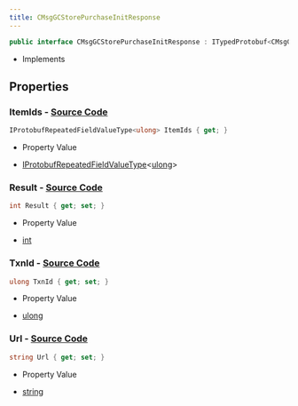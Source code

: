 ```yaml
---
title: CMsgGCStorePurchaseInitResponse
---
```


```csharp
public interface CMsgGCStorePurchaseInitResponse : ITypedProtobuf<CMsgGCStorePurchaseInitResponse>, INativeHandle
```

- Implements

## Properties

### **ItemIds** - [Source Code](https://github.com/swiftly-solution/swiftlys2/blob/main/managed/src/SwiftlyS2.Generated/Protobufs/Interfaces/CMsgGCStorePurchaseInitResponse.cs#L22)

```csharp
IProtobufRepeatedFieldValueType<ulong> ItemIds { get; }
```

- Property Value

- [IProtobufRepeatedFieldValueType](/docs/api/shared/netmessages/iprotobufrepeatedfieldvaluetype-1)<[ulong](https://learn.microsoft.com/dotnet/api/system.uint64)>

### **Result** - [Source Code](https://github.com/swiftly-solution/swiftlys2/blob/main/managed/src/SwiftlyS2.Generated/Protobufs/Interfaces/CMsgGCStorePurchaseInitResponse.cs#L13)

```csharp
int Result { get; set; }
```

- Property Value

- [int](https://learn.microsoft.com/dotnet/api/system.int32)

### **TxnId** - [Source Code](https://github.com/swiftly-solution/swiftlys2/blob/main/managed/src/SwiftlyS2.Generated/Protobufs/Interfaces/CMsgGCStorePurchaseInitResponse.cs#L16)

```csharp
ulong TxnId { get; set; }
```

- Property Value

- [ulong](https://learn.microsoft.com/dotnet/api/system.uint64)

### **Url** - [Source Code](https://github.com/swiftly-solution/swiftlys2/blob/main/managed/src/SwiftlyS2.Generated/Protobufs/Interfaces/CMsgGCStorePurchaseInitResponse.cs#L19)

```csharp
string Url { get; set; }
```

- Property Value

- [string](https://learn.microsoft.com/dotnet/api/system.string)

